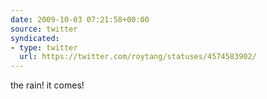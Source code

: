 ```yaml
---
date: 2009-10-03 07:21:58+00:00
source: twitter
syndicated:
- type: twitter
  url: https://twitter.com/roytang/statuses/4574583902/
---
```


the rain! it comes!